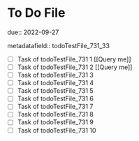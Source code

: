 # To Do File

due:: 2022-09-27

metadatafield:: todoTestFile_731_33

- [ ] Task of todoTestFile_731 1 [[Query me]]
- [ ] Task of todoTestFile_731 2 [[Query me]]
- [ ] Task of todoTestFile_731 3
- [ ] Task of todoTestFile_731 4
- [ ] Task of todoTestFile_731 5
- [ ] Task of todoTestFile_731 6
- [ ] Task of todoTestFile_731 7
- [ ] Task of todoTestFile_731 8
- [ ] Task of todoTestFile_731 9
- [ ] Task of todoTestFile_731 10